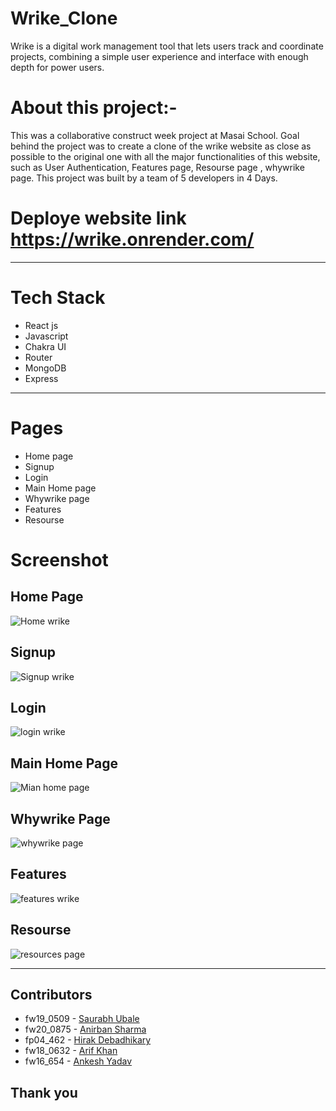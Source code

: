  # Wrike_Clone
 
 Wrike is a digital work management tool that lets users track and coordinate projects, combining a simple user experience and interface with enough depth for power users.
 
 # About this project:-
 
This was a collaborative construct week project at Masai School. Goal behind the project was to create a clone of the wrike website as close as possible to the original one with all the major functionalities of this website, such as User Authentication, Features page, Resourse page , whywrike page. This project was built by a team of 5 developers in 4 Days.

# Deploye website link https://wrike.onrender.com/
__________________________________________________________
# Tech Stack
* React js
* Javascript
* Chakra UI
* Router
* MongoDB
* Express

____________________________________________________
# Pages
* Home page
* Signup 
* Login
* Main Home page
* Whywrike page
* Features
* Resourse

# Screenshot
## Home Page
![Home wrike](https://user-images.githubusercontent.com/92791586/208908543-b64eb125-986c-4293-9b1f-3c28bb102946.PNG)
## Signup
![Signup wrike](https://user-images.githubusercontent.com/92791586/208907660-dafac321-d175-4cc1-88a5-13fe96c5a424.PNG)
## Login
![login wrike](https://user-images.githubusercontent.com/92791586/208907864-122fccdc-0452-4f79-970e-9d0e05b3c894.PNG)


## Main Home Page
![Mian home page](https://user-images.githubusercontent.com/92791586/208907900-22718d81-5b36-409d-8d8d-c17c48c6523a.PNG)

## Whywrike Page
![whywrike page](https://user-images.githubusercontent.com/92791586/208907623-459efa9a-10e7-4aa3-af5b-ee16b5c78ed6.PNG)
## Features
![features wrike](https://user-images.githubusercontent.com/92791586/208907761-4ff3884a-bb95-48e7-9272-c3bdee3a8bad.PNG)
## Resourse
![resources page](https://user-images.githubusercontent.com/92791586/208907706-fd6daae6-0649-4009-9cff-0c81d5d4f902.PNG)
______________________________________

## Contributors

- fw19_0509 - <a href="https://github.com/saurabhsanjay">Saurabh Ubale</a> 
- fw20_0875 - <a href="https://github.com/anirbansharma1996">Anirban Sharma</a> 
- fp04_462 -  <a href="https://github.com/Hirak-Debadhikary"> Hirak Debadhikary</a> 
- fw18_0632 - <a href="https://github.com/AariF-ShazZ">Arif Khan</a>       
- fw16_654 - <a href="https://github.com/ankesh1111"> Ankesh Yadav </a><br>

## Thank you
 
